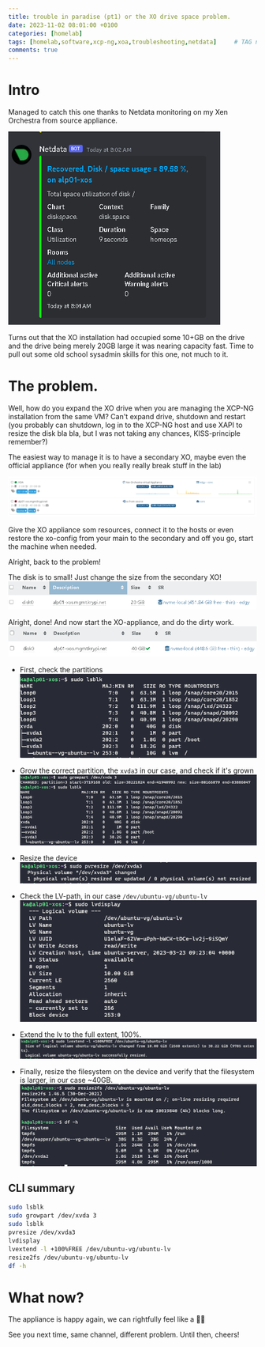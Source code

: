 ```yaml
---
title: trouble in paradise (pt1) or the XO drive space problem.
date: 2023-11-02 08:01:00 +0100
categories: [homelab]
tags: [homelab,software,xcp-ng,xoa,troubleshooting,netdata]     # TAG names should always be lowercase
comments: true
---
```


# Intro

Managed to catch this one thanks to Netdata monitoring on my Xen Orchestra from source appliance.

![image tooltip here](/assets/images/2023-11-02-trouble-in-paradise-pt1/disk_alert.PNG)

Turns out that the XO installation had occupied some 10+GB on the drive and the drive being merely 20GB large it was nearing capacity fast.
Time to pull out some old school sysadmin skills for this one, not much to it.

# The problem.

Well, how do you expand the XO drive when you are managing the XCP-NG installation from the same VM? Can't expand drive, shutdown and restart (you probably can shutdown, log in to the XCP-NG host and use XAPI to resize the disk bla bla, but I was not taking any chances, KISS-principle remember?)

The easiest way to manage it is to have a secondary XO, maybe even the official appliance (for when you really really break stuff in the lab) 

![image tooltip here](/assets/images/2023-11-02-trouble-in-paradise-pt1/dual_xo.PNG)

Give the XO appliance som resources, connect it to the hosts or even restore the xo-config from your main to the secondary and off you go, start the machine when needed.

Alright, back to the problem!

The disk is to small! Just change the size from the secondary XO!
![image tooltip here](/assets/images/2023-11-02-trouble-in-paradise-pt1/disk_before.PNG)

Alright, done! And now start the XO-appliance, and do the dirty work.
![image tooltip here](/assets/images/2023-11-02-trouble-in-paradise-pt1/disk_after.PNG)

* First, check the partitions
![image tooltip here](/assets/images/2023-11-02-trouble-in-paradise-pt1/disk_1.PNG)

* Grow the correct partition, the ```xvda3``` in our case, and check if it's grown
![image tooltip here](/assets/images/2023-11-02-trouble-in-paradise-pt1/disk_2.PNG)

* Resize the device
![image tooltip here](/assets/images/2023-11-02-trouble-in-paradise-pt1/disk_3.PNG)

* Check the LV-path, in our case ```/dev/ubuntu-vg/ubuntu-lv```
![image tooltip here](/assets/images/2023-11-02-trouble-in-paradise-pt1/disk_4.PNG)

* Extend the lv to the full extent, 100%.
![image tooltip here](/assets/images/2023-11-02-trouble-in-paradise-pt1/disk_5.PNG)

* Finally, resize the filesystem on the device and verify that the filesystem is larger, in our case ~40GB.
![image tooltip here](/assets/images/2023-11-02-trouble-in-paradise-pt1/disk_6.PNG)


## CLI summary

```bash
sudo lsblk
sudo growpart /dev/xvda 3
sudo lsblk
pvresize /dev/xvda3
lvdisplay
lvextend -l +100%FREE /dev/ubuntu-vg/ubuntu-lv
resize2fs /dev/ubuntu-vg/ubuntu-lv
df -h
```

# What now?

The appliance is happy again, we can rightfully feel like a 🐱‍👤

See you next time, same channel, different problem. Until then, cheers!